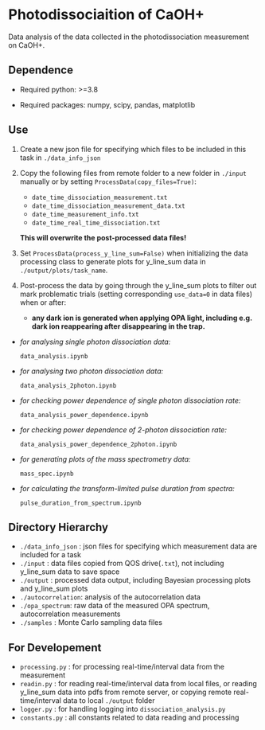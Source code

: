 # Photodissociaition of CaOH+

Data analysis of the data collected in the photodissociation measurement on CaOH+.

## Dependence

- Required python: >=3.8

- Required packages: numpy, scipy, pandas, matplotlib

## Use

1. Create a new json file for specifying which files to be included in this task in `./data_info_json`
2. Copy the following files from remote folder to a new folder in `./input` manually or by setting `ProcessData(copy_files=True)`:
   - `date_time_dissociation_measurement.txt`
   - `date_time_dissociation_measurement_data.txt`
   - `date_time_measurement_info.txt`
   - `date_time_real_time_dissociation.txt`
  
   **This will overwrite the post-processed data files!**

3. Set `ProcessData(process_y_line_sum=False)` when initializing the data processing class to generate plots for y_line_sum data in `./output/plots/task_name`.
4. Post-process the data by going through the y_line_sum plots to filter out mark problematic trials (setting corresponding `use_data=0` in data files) when or after:
   - **any dark ion is generated when applying OPA light, including e.g. dark ion reappearing after disappearing in the trap.**

- *for analysing single photon dissociation data:*
  
  `data_analysis.ipynb`

- *for analysing two photon dissociation data:*
  
  `data_analysis_2photon.ipynb`

- *for checking power dependence of single photon dissociation rate:*
  
  `data_analysis_power_dependence.ipynb`

- *for checking power dependence of 2-photon dissociation rate:*
  
  `data_analysis_power_dependence_2photon.ipynb`

- *for generating plots of the mass spectrometry data:*
  
  `mass_spec.ipynb`

- *for calculating the transform-limited pulse duration from spectra:*
  
  `pulse_duration_from_spectrum.ipynb`

## Directory Hierarchy

- `./data_info_json` : json files for specifying which measurement data are included for a task
- `./input` : data files copied from QOS drive(`.txt`), not including y_line_sum data to save space
- `./output` : processed data output, including Bayesian processing plots and y_line_sum plots
- `./autocorrelation`: analysis of the autocorrelation data
- `./opa_spectrum`: raw data of the measured OPA spectrum, autocorrelation measurements
- `./samples` : Monte Carlo sampling data files

## For Developement

- `processing.py` : for processing real-time/interval data from the measurement
- `readin.py` : for reading real-time/interval data from local files, or reading y_line_sum data into pdfs from remote server, or copying remote real-time/interval data to local `./output` folder
- `logger.py` : for handling logging into `dissociation_analysis.py`
- `constants.py` : all constants related to data reading and processing
